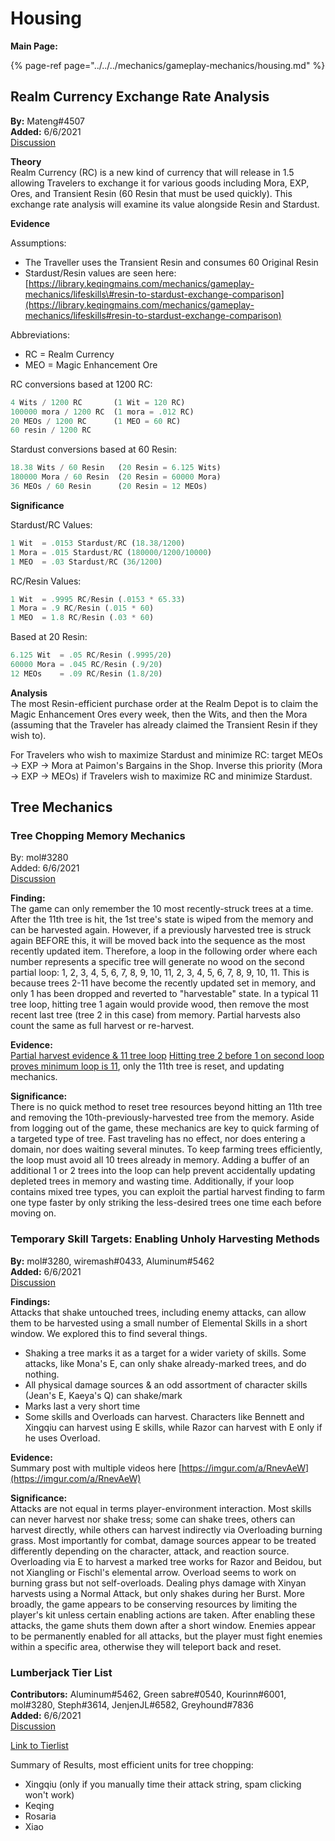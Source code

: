 # Housing

**Main Page:**

{% page-ref page="../../../mechanics/gameplay-mechanics/housing.md" %}

## Realm Currency Exchange Rate Analysis

**By:** Mateng\#4507  
**Added:** 6/6/2021  
[Discussion](https://tickettool.xyz/direct?url=https://cdn.discordapp.com/attachments/832668930580807750/851210889818669097/transcript-realm-currency-exchange-rate-analysis.html)

**Theory**  
Realm Currency \(RC\) is a new kind of currency that will release in 1.5 allowing Travelers to exchange it for various goods including Mora, EXP, Ores, and Transient Resin \(60 Resin that must be used quickly\). This exchange rate analysis will examine its value alongside Resin and Stardust.

**Evidence**

Assumptions:

* The Traveller uses the Transient Resin and consumes 60 Original Resin
* Stardust/Resin values are seen here: [https://library.keqingmains.com/mechanics/gameplay-mechanics/lifeskills\#resin-to-stardust-exchange-comparison](https://library.keqingmains.com/mechanics/gameplay-mechanics/lifeskills#resin-to-stardust-exchange-comparison)

Abbreviations:

* RC = Realm Currency
* MEO = Magic Enhancement Ore

RC conversions based at 1200 RC:

```python
4 Wits / 1200 RC       (1 Wit = 120 RC)
100000 mora / 1200 RC  (1 mora = .012 RC)
20 MEOs / 1200 RC      (1 MEO = 60 RC)
60 resin / 1200 RC
```

Stardust conversions based at 60 Resin:

```python
18.38 Wits / 60 Resin   (20 Resin = 6.125 Wits)
180000 Mora / 60 Resin  (20 Resin = 60000 Mora)
36 MEOs / 60 Resin      (20 Resin = 12 MEOs)
```

**Significance**

Stardust/RC Values:

```python
1 Wit  = .0153 Stardust/RC (18.38/1200)
1 Mora = .015 Stardust/RC (180000/1200/10000)
1 MEO  = .03 Stardust/RC (36/1200)
```

RC/Resin Values:

```python
1 Wit  = .9995 RC/Resin (.0153 * 65.33)
1 Mora = .9 RC/Resin (.015 * 60)
1 MEO  = 1.8 RC/Resin (.03 * 60)
```

Based at 20 Resin:

```python
6.125 Wit  = .05 RC/Resin (.9995/20)
60000 Mora = .045 RC/Resin (.9/20)
12 MEOs    = .09 RC/Resin (1.8/20)
```

**Analysis**  
The most Resin-efficient purchase order at the Realm Depot is to claim the Magic Enhancement Ores every week, then the Wits, and then the Mora \(assuming that the Traveler has already claimed the Transient Resin if they wish to\).

For Travelers who wish to maximize Stardust and minimize RC: target MEOs -&gt; EXP -&gt; Mora at Paimon's Bargains in the Shop. Inverse this priority \(Mora -&gt; EXP -&gt; MEOs\) if Travelers wish to maximize RC and minimize Stardust.

## Tree Mechanics

### Tree Chopping Memory Mechanics

By: mol\#3280  
Added: 6/6/2021  
[Discussion](https://tickettool.xyz/direct?url=https://cdn.discordapp.com/attachments/838678429137633311/851309968694837268/transcript-tree-chopping-memory.html)

**Finding:**  
The game can only remember the 10 most recently-struck trees at a time. After the 11th tree is hit, the 1st tree's state is wiped from the memory and can be harvested again. However, if a previously harvested tree is struck again BEFORE this, it will be moved back into the sequence as the most recently updated item. Therefore, a loop in the following order where each number represents a specific tree will generate no wood on the second partial loop: 1, 2, 3, 4, 5, 6, 7, 8, 9, 10, 11, 2, 3, 4, 5, 6, 7, 8, 9, 10, 11. This is because trees 2-11 have become the recently updated set in memory, and only 1 has been dropped and reverted to "harvestable" state. In a typical 11 tree loop, hitting tree 1 again would provide wood, then remove the most recent last tree \(tree 2 in this case\) from memory. Partial harvests also count the same as full harvest or re-harvest.

**Evidence:**  
[Partial harvest evidence & 11 tree loop](https://imgur.com/a/WAz7Ubk) [Hitting tree 2 before 1 on second loop proves minimum loop is 11](https://imgur.com/mzky3xy), only the 11th tree is reset, and updating mechanics.

**Significance:**  
There is no quick method to reset tree resources beyond hitting an 11th tree and removing the 10th-previously-harvested tree from the memory. Aside from logging out of the game, these mechanics are key to quick farming of a targeted type of tree. Fast traveling has no effect, nor does entering a domain, nor does waiting several minutes. To keep farming trees efficiently, the loop must avoid all 10 trees already in memory. Adding a buffer of an additional 1 or 2 trees into the loop can help prevent accidentally updating depleted trees in memory and wasting time. Additionally, if your loop contains mixed tree types, you can exploit the partial harvest finding to farm one type faster by only striking the less-desired trees one time each before moving on.

### Temporary Skill Targets: Enabling Unholy Harvesting Methods

**By:** mol\#3280, wiremash\#0433, Aluminum\#5462  
**Added:** 6/6/2021  
[Discussion](https://tickettool.xyz/direct?url=https://cdn.discordapp.com/attachments/839914390328573963/851314539345215509/transcript-marking-non-enemies-for-skill-hits.html)

**Findings:**  
Attacks that shake untouched trees, including enemy attacks, can allow them to be harvested using a small number of Elemental Skills in a short window. We explored this to find several things.

* Shaking a tree marks it as a target for a wider variety of skills. Some attacks, like Mona's E, can only shake already-marked trees, and do nothing.
* All physical damage sources & an odd assortment of character skills \(Jean's E, Kaeya's Q\) can shake/mark
* Marks last a very short time
* Some skills and Overloads can harvest. Characters like Bennett and Xingqiu can harvest using E skills, while Razor can harvest with E only if he uses Overload. 

**Evidence:**  
Summary post with multiple videos here [https://imgur.com/a/RnevAeW](https://imgur.com/a/RnevAeW)

**Significance:**  
Attacks are not equal in terms player-environment interaction. Most skills can never harvest nor shake tress; some can shake trees, others can harvest directly, while others can harvest indirectly via Overloading burning grass. Most importantly for combat, damage sources appear to be treated differently depending on the character, attack, and reaction source. Overloading via E to harvest a marked tree works for Razor and Beidou, but not Xiangling or Fischl's elemental arrow. Overload seems to work on burning grass but not self-overloads. Dealing phys damage with Xinyan harvests using a Normal Attack, but only shakes during her Burst. More broadly, the game appears to be conserving resources by limiting the player's kit unless certain enabling actions are taken. After enabling these attacks, the game shuts them down after a short window. Enemies appear to be permanently enabled for all attacks, but the player must fight enemies within a specific area, otherwise they will teleport back and reset.

### Lumberjack Tier List

**Contributors:** Aluminum\#5462, Green sabre\#0540, Kourinn\#6001, mol\#3280, Steph\#3614, JenjenJL\#6582, Greyhound\#7836  
**Added:** 6/6/2021  
[Discussion](https://tickettool.xyz/direct?url=https://cdn.discordapp.com/attachments/836973979108769822/851323163400208404/transcript-lumberjack-tier-list.html)

[Link to Tierlist](https://docs.google.com/spreadsheets/d/1Q4HKzkaw7YFNZyIJSjRINZJonFe1kiDwz1dEbpcZiNk/edit#gid=937070148)

Summary of Results, most efficient units for tree chopping:

* Xingqiu \(only if you manually time their attack string, spam clicking won't work\)
* Keqing
* Rosaria
* Xiao

